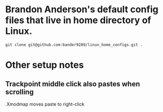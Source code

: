 # Brandon Anderson's default config files that live in home directory of Linux.

```
git clone git@github.com:bander9289/linux_home_configs.git .
```

# Other setup notes

## Trackpoint middle click also pastes when scrolling
.Xmodmap moves paste to right-click
